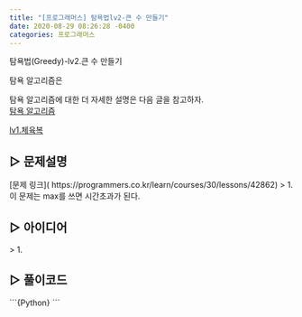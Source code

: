 ```yaml
---
title: "[프로그래머스] 탐욕법lv2-큰 수 만들기"
date: 2020-08-29 08:26:28 -0400
categories: 프로그래머스
---
```


탐욕법(Greedy)-lv2.큰 수 만들기

탐욕 알고리즘은 

탐욕 알고리즘에 대한 더 자세한 설명은 다음 글을 참고하자. \
[탐욕 알고리즘]()

[lv1.체육복](https://riverkangg.github.io/%ED%94%84%EB%A1%9C%EA%B7%B8%EB%9E%98%EB%A8%B8%EC%8A%A4/programmers-1/)


## ▷ 문제설명
</hr>
[문제 링크]( https://programmers.co.kr/learn/courses/30/lessons/42862)
> 1. 이 문제는 max를 쓰면 시간초과가 된다. 



## ▷ 아이디어
</hr>
> 1. 




## ▷ 풀이코드
</hr>
```{Python}
```
